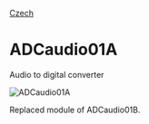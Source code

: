 
[Czech](./README.cs.md)
<!--- module --->
# ADCaudio01A
<!--- Emodule --->

<!--- subtitle ---> Audio to digital converter <!--- Esubtitle --->

![ADCaudio01A](/doc/img/ADCaudio01A_QRcode.png)

<!--- description ---> Replaced module of ADCaudio01B.<!--- Edescription --->
            